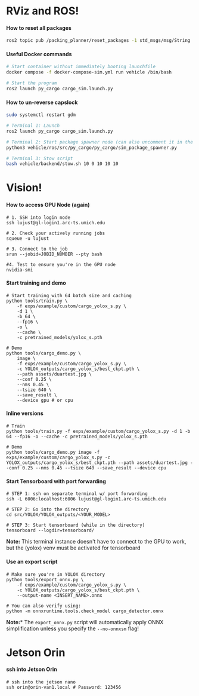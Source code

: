 
# RViz and ROS!

#### How to reset all packages
```bash
ros2 topic pub /packing_planner/reset_packages -1 std_msgs/msg/String '{data: "True"}'
```

#### Useful Docker commands
```bash
# Start container without immediately booting launchfile
docker compose -f docker-compose-sim.yml run vehicle /bin/bash

# Start the program
ros2 launch py_cargo cargo_sim.launch.py
```

#### How to un-reverse capslock
```bash 
sudo systemctl restart gdm
```

```bash
# Terminal 1: Launch
ros2 launch py_cargo cargo_sim.launch.py

# Terminal 2: Start package spawner node (can also uncomment it in the launch file)
python3 vehicle/ros/src/py_cargo/py_cargo/sim_package_spawner.py

# Terminal 3: Stow script
bash vehicle/backend/stow.sh 10 0 10 10 10
```


# Vision!

#### How to access GPU Node (again)
```shell
# 1. SSH into login node
ssh lujust@gl-login1.arc-ts.umich.edu

# 2. Check your actively running jobs
squeue -u lujust

# 3. Connect to the job
srun --jobid=JOBID_NUMBER --pty bash

#4. Test to ensure you're in the GPU node
nvidia-smi
```

#### Start training and demo
```shell
# Start training with 64 batch size and caching
python tools/train.py \
    -f exps/example/custom/cargo_yolox_s.py \
    -d 1 \
    -b 64 \
    --fp16 \
    -o \
    --cache \
    -c pretrained_models/yolox_s.pth

# Demo
python tools/cargo_demo.py \ 
	image \ 
	-f exps/example/custom/cargo_yolox_s.py \ 
	-c YOLOX_outputs/cargo_yolox_s/best_ckpt.pth \ 
	--path assets/duartest.jpg \ 
	--conf 0.25 \ 
	--nms 0.45 \ 
	--tsize 640 \ 
	--save_result \ 
	--device gpu # or cpu
```

#### Inline versions
```shell
# Train
python tools/train.py -f exps/example/custom/cargo_yolox_s.py -d 1 -b 64 --fp16 -o --cache -c pretrained_models/yolox_s.pth

# Demo
python tools/cargo_demo.py image -f exps/example/custom/cargo_yolox_s.py -c YOLOX_outputs/cargo_yolox_s/best_ckpt.pth --path assets/duartest.jpg --conf 0.25 --nms 0.45 --tsize 640 --save_result --device cpu
```


#### Start Tensorboard with port forwarding
```shell
# STEP 1: ssh on separate terminal w/ port forwarding
ssh -L 6006:localhost:6006 lujust@gl-login1.arc-ts.umich.edu

# STEP 2: Go into the directory
cd src/YOLOX/YOLOX_outputs/<YOUR_MODEL>

# STEP 3: Start tensorboard (while in the directory)
tensorboard --logdir=tensorboard/
```

**Note:** This terminal instance doesn't have to connect to the GPU to work, but the (yolox) venv must be activated for tensorboard

#### Use an export script
```shell
# Make sure you're in YOLOX directory
python tools/export_onnx.py \
	-f exps/example/custom/cargo_yolox_s.py \
	-c YOLOX_outputs/cargo_yolox_s/best_ckpt.pth \
	--output-name <INSERT_NAME>.onnx

# You can also verify using:
python -m onnxruntime.tools.check_model cargo_detector.onnx
```

**Note:*** The ```export_onnx.py``` script will automatically apply ONNX simplification unless you specify the ```--no-onnxsm``` flag!

# Jetson Orin

#### ssh into Jetson Orin
```shell
# ssh into the jetson nano
ssh orin@orin-van1.local # Password: 123456
```
